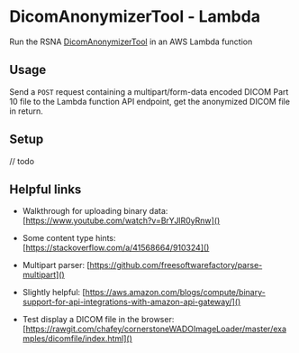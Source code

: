 # DicomAnonymizerTool - Lambda

Run the RSNA [DicomAnonymizerTool](https://github.com/johnperry/DicomAnonymizerTool) in an AWS Lambda function

## Usage
Send a `POST` request containing a multipart/form-data encoded DICOM Part 10 file to the Lambda function API endpoint, get the anonymized DICOM file in return.

## Setup
// todo

## Helpful links

- Walkthrough for uploading binary data: [https://www.youtube.com/watch?v=BrYJlR0yRnw]()

- Some content type hints: [https://stackoverflow.com/a/41568664/910324]()

- Multipart parser: [https://github.com/freesoftwarefactory/parse-multipart]()

- Slightly helpful: [https://aws.amazon.com/blogs/compute/binary-support-for-api-integrations-with-amazon-api-gateway/]()

- Test display a DICOM file in the browser: [https://rawgit.com/chafey/cornerstoneWADOImageLoader/master/examples/dicomfile/index.html]()
